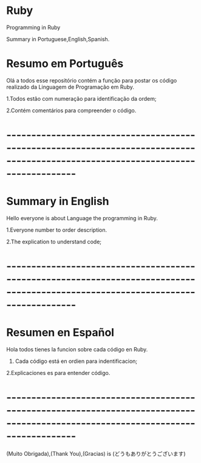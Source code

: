 # Ruby
Programming  in Ruby 


Summary in Portuguese,English,Spanish.

# Resumo em Português
Olá a todos esse repositório contém a função para postar os código realizado da Linguagem de Programação em Ruby.

1.Todos estão com numeração para identificação da ordem;

2.Contém comentários para compreender o código.
# --------------------------------------------------------------------------------------------------------------------------------
# Summary in English
Hello everyone is about Language the programming in Ruby.

1.Everyone number to order description.     

2.The explication to understand code;
           
# --------------------------------------------------------------------------------------------------------------------------------
# Resumen en Español
Hola todos tienes la funcion sobre cada  código en Ruby. 

1. Cada código está en ordien para indentificacion;
     
2.Explicaciones es para entender código.                                                                                            
# --------------------------------------------------------------------------------------------------------------------------------
(Muito Obrigada),(Thank You),(Gracias) is (どうもありがとうございます)
